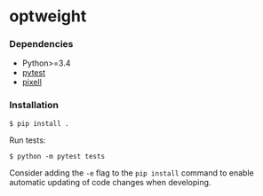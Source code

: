 # optweight

### Dependencies

- Python>=3.4
- [pytest](https://pypi.org/project/pytest/)
- [pixell](https://pypi.org/project/pixell/)


### Installation


```
$ pip install .
```

Run tests:

```
$ python -m pytest tests
```

Consider adding the `-e` flag to the `pip install` command to enable automatic 
updating of code changes when developing.